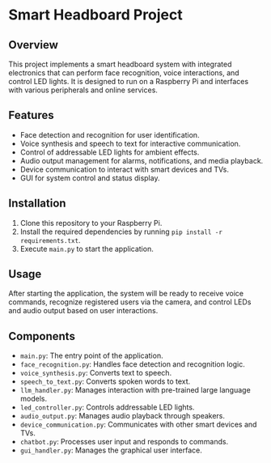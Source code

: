 # Smart Headboard Project

## Overview
This project implements a smart headboard system with integrated electronics that can perform face recognition, voice interactions, and control LED lights. It is designed to run on a Raspberry Pi and interfaces with various peripherals and online services.

## Features
- Face detection and recognition for user identification.
- Voice synthesis and speech to text for interactive communication.
- Control of addressable LED lights for ambient effects.
- Audio output management for alarms, notifications, and media playback.
- Device communication to interact with smart devices and TVs.
- GUI for system control and status display.

## Installation
1. Clone this repository to your Raspberry Pi.
2. Install the required dependencies by running `pip install -r requirements.txt`.
3. Execute `main.py` to start the application.

## Usage
After starting the application, the system will be ready to receive voice commands, recognize registered users via the camera, and control LEDs and audio output based on user interactions.

## Components
- `main.py`: The entry point of the application.
- `face_recognition.py`: Handles face detection and recognition logic.
- `voice_synthesis.py`: Converts text to speech.
- `speech_to_text.py`: Converts spoken words to text.
- `llm_handler.py`: Manages interaction with pre-trained large language models.
- `led_controller.py`: Controls addressable LED lights.
- `audio_output.py`: Manages audio playback through speakers.
- `device_communication.py`: Communicates with other smart devices and TVs.
- `chatbot.py`: Processes user input and responds to commands.
- `gui_handler.py`: Manages the graphical user interface.
